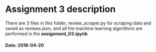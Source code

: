 # Assignment 3 description
  There are 3 files in this folder, review_scraper.py for scraping data and saved as reviews.json, and all the machine learning algorithms are performed in the **assignment_03.ipynb**.


#### Date: 2018-04-20
